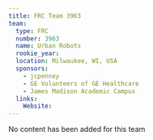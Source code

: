 ```yaml
---
title: FRC Team 3963
team:
  type: FRC
  number: 3963
  name: Urban Robots
  rookie_year: 
  location: Milwaukee, WI, USA
  sponsors:
    - jcpenney
    - GE Volunteers of GE Healthcare
    - James Madison Academic Campus
  links:
    Website: 
---
```

No content has been added for this team